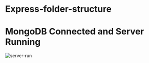 # Express-folder-structure
# MongoDB Connected and Server Running
![server-run](https://github.com/MdShahriarFerdous/Express-folder-structure/assets/109579505/552882b5-0e3e-4c8e-9423-6ee745d9360f)
